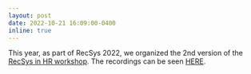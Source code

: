 ```yaml
---
layout: post
date: 2022-10-21 16:09:00-0400
inline: true
---
```


This year, as part of RecSys 2022, we organized the 2nd version of the [RecSys in HR workshop](https://recsyshr.aau.dk/). The recordings can be seen [HERE](https://www.youtube.com/watch?v=XsH2OYNY1sY).

